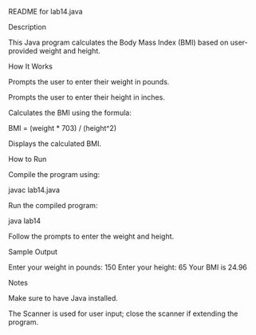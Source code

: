 README for lab14.java

Description

This Java program calculates the Body Mass Index (BMI) based on user-provided weight and height.

How It Works

Prompts the user to enter their weight in pounds.

Prompts the user to enter their height in inches.

Calculates the BMI using the formula:

BMI = (weight * 703) / (height^2)

Displays the calculated BMI.

How to Run

Compile the program using:

javac lab14.java

Run the compiled program:

java lab14

Follow the prompts to enter the weight and height.

Sample Output

Enter your weight in pounds: 150
Enter your height: 65
Your BMI is 24.96

Notes

Make sure to have Java installed.

The Scanner is used for user input; close the scanner if extending the program.
